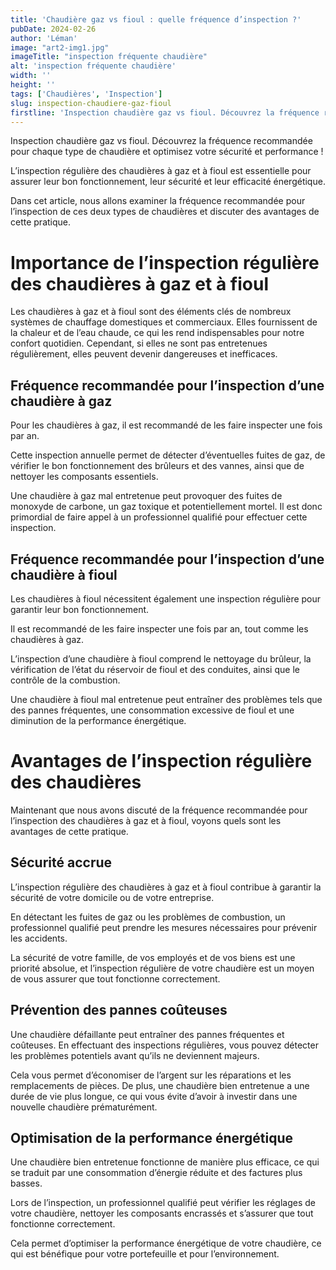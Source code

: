 ```yaml
---
title: 'Chaudière gaz vs fioul : quelle fréquence d’inspection ?'
pubDate: 2024-02-26
author: 'Léman'
image: "art2-img1.jpg"
imageTitle: "inspection fréquente chaudière"
alt: 'inspection fréquente chaudière'
width: ''
height: ''
tags: ['Chaudières', 'Inspection']
slug: inspection-chaudiere-gaz-fioul
firstline: 'Inspection chaudière gaz vs fioul. Découvrez la fréquence recommandée pour chaque type de chaudière et optimisez votre sécurité et performance !'
---
```

<p class="flex justify-center">
Inspection chaudière gaz vs fioul. Découvrez la fréquence recommandée pour chaque type de chaudière et optimisez votre sécurité et performance !
</p>

L’inspection régulière des chaudières à gaz et à fioul est essentielle pour assurer leur bon fonctionnement, leur sécurité et leur efficacité énergétique.

Dans cet article, nous allons examiner la fréquence recommandée pour l’inspection de ces deux types de chaudières et discuter des avantages de cette pratique.

# Importance de l’inspection régulière des chaudières à gaz et à fioul

Les chaudières à gaz et à fioul sont des éléments clés de nombreux systèmes de chauffage domestiques et commerciaux. Elles fournissent de la chaleur et de l’eau chaude, ce qui les rend indispensables pour notre confort quotidien. Cependant, si elles ne sont pas entretenues régulièrement, elles peuvent devenir dangereuses et inefficaces.

## Fréquence recommandée pour l’inspection d’une chaudière à gaz

Pour les chaudières à gaz, il est recommandé de les faire inspecter une fois par an.

Cette inspection annuelle permet de détecter d’éventuelles fuites de gaz, de vérifier le bon fonctionnement des brûleurs et des vannes, ainsi que de nettoyer les composants essentiels.

Une chaudière à gaz mal entretenue peut provoquer des fuites de monoxyde de carbone, un gaz toxique et potentiellement mortel. Il est donc primordial de faire appel à un professionnel qualifié pour effectuer cette inspection.

## Fréquence recommandée pour l’inspection d’une chaudière à fioul

Les chaudières à fioul nécessitent également une inspection régulière pour garantir leur bon fonctionnement.

Il est recommandé de les faire inspecter une fois par an, tout comme les chaudières à gaz.

L’inspection d’une chaudière à fioul comprend le nettoyage du brûleur, la vérification de l’état du réservoir de fioul et des conduites, ainsi que le contrôle de la combustion.

Une chaudière à fioul mal entretenue peut entraîner des problèmes tels que des pannes fréquentes, une consommation excessive de fioul et une diminution de la performance énergétique.

# Avantages de l’inspection régulière des chaudières

Maintenant que nous avons discuté de la fréquence recommandée pour l’inspection des chaudières à gaz et à fioul, voyons quels sont les avantages de cette pratique.

## Sécurité accrue

L’inspection régulière des chaudières à gaz et à fioul contribue à garantir la sécurité de votre domicile ou de votre entreprise.

En détectant les fuites de gaz ou les problèmes de combustion, un professionnel qualifié peut prendre les mesures nécessaires pour prévenir les accidents.

La sécurité de votre famille, de vos employés et de vos biens est une priorité absolue, et l’inspection régulière de votre chaudière est un moyen de vous assurer que tout fonctionne correctement.

## Prévention des pannes coûteuses

Une chaudière défaillante peut entraîner des pannes fréquentes et coûteuses. En effectuant des inspections régulières, vous pouvez détecter les problèmes potentiels avant qu’ils ne deviennent majeurs.

Cela vous permet d’économiser de l’argent sur les réparations et les remplacements de pièces. De plus, une chaudière bien entretenue a une durée de vie plus longue, ce qui vous évite d’avoir à investir dans une nouvelle chaudière prématurément.

## Optimisation de la performance énergétique

Une chaudière bien entretenue fonctionne de manière plus efficace, ce qui se traduit par une consommation d’énergie réduite et des factures plus basses.

Lors de l’inspection, un professionnel qualifié peut vérifier les réglages de votre chaudière, nettoyer les composants encrassés et s’assurer que tout fonctionne correctement.

Cela permet d’optimiser la performance énergétique de votre chaudière, ce qui est bénéfique pour votre portefeuille et pour l’environnement.
